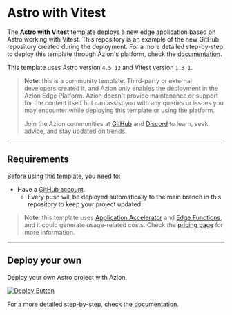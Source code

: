 # Astro with Vitest

The **Astro with Vitest** template deploys a new edge application based on Astro working with Vitest. This repository is an example of the new GitHub repository created during the deployment. For a more detailed step-by-step to deploy this template through Azion's platform, check the [documentation](https://www.azion.com/en/documentation/products/use-a-template-via-azion-console/).

This template uses Astro version `4.5.12` and Vitest version `1.3.1`.

> **Note**: this is a community template. Third-party or external developers created it, and Azion only enables the deployment in the Azion Edge Platform. Azion doesn't provide maintenance or support for the content itself but can assist you with any queries or issues you may encounter while deploying this template or using the platform.
>
> Join the Azion communities at [GitHub](https://github.com/aziontech) and [Discord](https://discord.com/channels/1112754829878624390/1113104727979348008) to learn, seek advice, and stay updated on trends.

---

## Requirements

Before using this template, you need to:

- Have a [GitHub account](https://github.com/signup).
  - Every push will be deployed automatically to the main branch in this repository to keep your project updated.

> **Note**: this template uses [Application Accelerator](https://www.azion.com/en/documentation/products/build/edge-application/application-accelerator/) and [Edge Functions](https://www.azion.com/en/documentation/products/build/edge-application/edge-functions/), and it could generate usage-related costs. Check the [pricing page](https://www.azion.com/en/pricing/) for more information.

---

## Deploy your own

Deploy your own Astro project with Azion.

[![Deploy Button](/static/button.png)](https://console.azion.com/create/astro/astro-with-vitest "Deploy with Azion")

For a more detailed step-by-step, check the [documentation](https://www.azion.com/en/documentation/products/use-a-template-via-azion-console/).